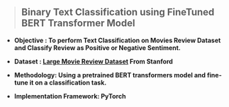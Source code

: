 > ## **Binary Text Classification using FineTuned BERT Transformer Model**

- **Objective : To perform Text Classification on Movies Review Dataset and Classify Review as Positive or Negative Sentiment.**

- **Dataset : [Large Movie Review Dataset](https://ai.stanford.edu/~amaas/data/sentiment/) From Stanford**

- **Methodology: Using a pretrained BERT transformers model and fine-tune it on a classification task.**

- **Implementation Framework: PyTorch**
